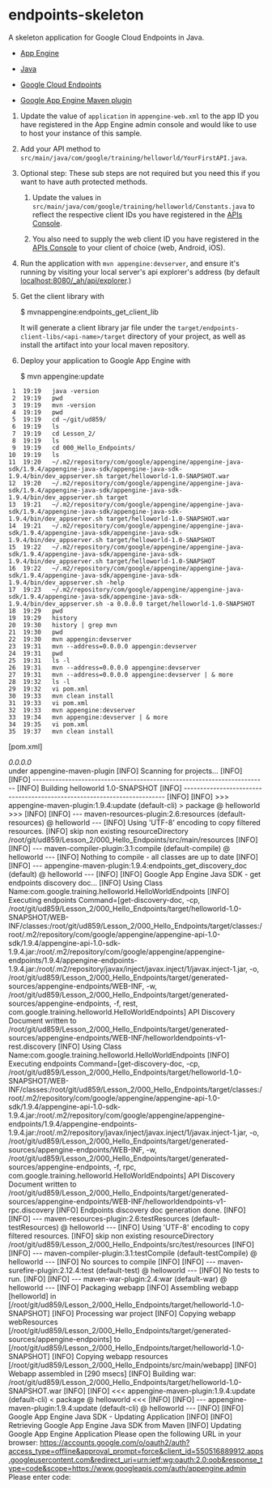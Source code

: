 endpoints-skeleton
==================

A skeleton application for Google Cloud Endpoints in Java.

- [App Engine][1]

- [Java][2]

- [Google Cloud Endpoints][3]
- [Google App Engine Maven plugin][4]


1. Update the value of `application` in `appengine-web.xml` to the app
   ID you have registered in the App Engine admin console and would
   like to use to host your instance of this sample.

1. Add your API method to `src/main/java/com/google/training/helloworld/YourFirstAPI.java`.

1. Optional step: These sub steps are not required but you need this
   if you want to have auth protected methods.

    1. Update the values in `src/main/java/com/google/training/helloworld/Constants.java`
       to reflect the respective client IDs you have registered in the
       [APIs Console][6]. 

    1. You also need to supply the web client ID you have registered
       in the [APIs Console][4] to your client of choice (web, Android,
       iOS).

1. Run the application with `mvn appengine:devserver`, and ensure it's
   running by visiting your local server's api explorer's address (by
   default [localhost:8080/_ah/api/explorer][5].)

1. Get the client library with

   $ mvnappengine:endpoints_get_client_lib

   It will generate a client library jar file under the
   `target/endpoints-client-libs/<api-name>/target` directory of your
   project, as well as install the artifact into your local maven
   repository.

1. Deploy your application to Google App Engine with

   $ mvn appengine:update

[1]: https://developers.google.com/appengine
[2]: http://java.com/en/
[3]: https://developers.google.com/appengine/docs/java/endpoints/
[4]: https://developers.google.com/appengine/docs/java/tools/maven
[5]: https://localhost:8080/_ah/api/explorer
[6]: https://console.developers.google.com/

     1	19:19	java -version
     2	19:19	pwd
     3	19:19	mvn -version
     4	19:19	pwd
     5	19:19	cd ~/git/ud859/
     6	19:19	ls
     7	19:19	cd Lesson_2/
     8	19:19	ls
     9	19:19	cd 000_Hello_Endpoints/
    10	19:19	ls
    11	19:20	~/.m2/repository/com/google/appengine/appengine-java-sdk/1.9.4/appengine-java-sdk/appengine-java-sdk-1.9.4/bin/dev_appserver.sh target/helloworld-1.0-SNAPSHOT.war
    12	19:20	~/.m2/repository/com/google/appengine/appengine-java-sdk/1.9.4/appengine-java-sdk/appengine-java-sdk-1.9.4/bin/dev_appserver.sh target
    13	19:21	~/.m2/repository/com/google/appengine/appengine-java-sdk/1.9.4/appengine-java-sdk/appengine-java-sdk-1.9.4/bin/dev_appserver.sh target/helloworld-1.0-SNAPSHOT.war
    14	19:21	~/.m2/repository/com/google/appengine/appengine-java-sdk/1.9.4/appengine-java-sdk/appengine-java-sdk-1.9.4/bin/dev_appserver.sh target/helloworld-1.0-SNAPSHOT
    15	19:22	~/.m2/repository/com/google/appengine/appengine-java-sdk/1.9.4/appengine-java-sdk/appengine-java-sdk-1.9.4/bin/dev_appserver.sh target/helloworld-1.0-SNAPSHOT
    16	19:22	~/.m2/repository/com/google/appengine/appengine-java-sdk/1.9.4/appengine-java-sdk/appengine-java-sdk-1.9.4/bin/dev_appserver.sh -help
    17	19:23	~/.m2/repository/com/google/appengine/appengine-java-sdk/1.9.4/appengine-java-sdk/appengine-java-sdk-1.9.4/bin/dev_appserver.sh -a 0.0.0.0 target/helloworld-1.0-SNAPSHOT
    18	19:29	pwd
    19	19:29	history
    20	19:30	history | grep mvn
    21	19:30	pwd
    22	19:30	mvn appengin:devserver
    23	19:31	mvn --address=0.0.0.0 appengin:devserver
    24	19:31	pwd
    25	19:31	ls -l
    26	19:31	mvn --address=0.0.0.0 appengine:devserver
    27	19:31	mvn --address=0.0.0.0 appengine:devserver | & more
    28	19:32	ls -l
    29	19:32	vi pom.xml
    30	19:33	mvn clean install
    31	19:33	vi pom.xml
    32	19:33	mvn appengine:devserver
    33	19:34	mvn appengine:devserver | & more
    34	19:35	vi pom.xml
    35	19:37	mvn clean install

[pom.xml] <address>0.0.0.0</address> under
                <artifactId>appengine-maven-plugin</artifactId>
                <configuration>
[INFO] Scanning for projects...
[INFO]                                                                         
[INFO] ------------------------------------------------------------------------
[INFO] Building helloworld 1.0-SNAPSHOT
[INFO] ------------------------------------------------------------------------
[INFO] 
[INFO] >>> appengine-maven-plugin:1.9.4:update (default-cli) > package @ helloworld >>>
[INFO] 
[INFO] --- maven-resources-plugin:2.6:resources (default-resources) @ helloworld ---
[INFO] Using 'UTF-8' encoding to copy filtered resources.
[INFO] skip non existing resourceDirectory /root/git/ud859/Lesson_2/000_Hello_Endpoints/src/main/resources
[INFO] 
[INFO] --- maven-compiler-plugin:3.1:compile (default-compile) @ helloworld ---
[INFO] Nothing to compile - all classes are up to date
[INFO] 
[INFO] --- appengine-maven-plugin:1.9.4:endpoints_get_discovery_doc (default) @ helloworld ---
[INFO] 
[INFO] Google App Engine Java SDK - get endpoints discovery doc...
[INFO] Using Class Name:com.google.training.helloworld.HelloWorldEndpoints
[INFO] Executing endpoints Command=[get-discovery-doc, -cp, /root/git/ud859/Lesson_2/000_Hello_Endpoints/target/helloworld-1.0-SNAPSHOT/WEB-INF/classes:/root/git/ud859/Lesson_2/000_Hello_Endpoints/target/classes:/root/.m2/repository/com/google/appengine/appengine-api-1.0-sdk/1.9.4/appengine-api-1.0-sdk-1.9.4.jar:/root/.m2/repository/com/google/appengine/appengine-endpoints/1.9.4/appengine-endpoints-1.9.4.jar:/root/.m2/repository/javax/inject/javax.inject/1/javax.inject-1.jar, -o, /root/git/ud859/Lesson_2/000_Hello_Endpoints/target/generated-sources/appengine-endpoints/WEB-INF, -w, /root/git/ud859/Lesson_2/000_Hello_Endpoints/target/generated-sources/appengine-endpoints, -f, rest, com.google.training.helloworld.HelloWorldEndpoints]
API Discovery Document written to /root/git/ud859/Lesson_2/000_Hello_Endpoints/target/generated-sources/appengine-endpoints/WEB-INF/helloworldendpoints-v1-rest.discovery
[INFO] Using Class Name:com.google.training.helloworld.HelloWorldEndpoints
[INFO] Executing endpoints Command=[get-discovery-doc, -cp, /root/git/ud859/Lesson_2/000_Hello_Endpoints/target/helloworld-1.0-SNAPSHOT/WEB-INF/classes:/root/git/ud859/Lesson_2/000_Hello_Endpoints/target/classes:/root/.m2/repository/com/google/appengine/appengine-api-1.0-sdk/1.9.4/appengine-api-1.0-sdk-1.9.4.jar:/root/.m2/repository/com/google/appengine/appengine-endpoints/1.9.4/appengine-endpoints-1.9.4.jar:/root/.m2/repository/javax/inject/javax.inject/1/javax.inject-1.jar, -o, /root/git/ud859/Lesson_2/000_Hello_Endpoints/target/generated-sources/appengine-endpoints/WEB-INF, -w, /root/git/ud859/Lesson_2/000_Hello_Endpoints/target/generated-sources/appengine-endpoints, -f, rpc, com.google.training.helloworld.HelloWorldEndpoints]
API Discovery Document written to /root/git/ud859/Lesson_2/000_Hello_Endpoints/target/generated-sources/appengine-endpoints/WEB-INF/helloworldendpoints-v1-rpc.discovery
[INFO] Endpoints discovery doc generation done.
[INFO] 
[INFO] --- maven-resources-plugin:2.6:testResources (default-testResources) @ helloworld ---
[INFO] Using 'UTF-8' encoding to copy filtered resources.
[INFO] skip non existing resourceDirectory /root/git/ud859/Lesson_2/000_Hello_Endpoints/src/test/resources
[INFO] 
[INFO] --- maven-compiler-plugin:3.1:testCompile (default-testCompile) @ helloworld ---
[INFO] No sources to compile
[INFO] 
[INFO] --- maven-surefire-plugin:2.12.4:test (default-test) @ helloworld ---
[INFO] No tests to run.
[INFO] 
[INFO] --- maven-war-plugin:2.4:war (default-war) @ helloworld ---
[INFO] Packaging webapp
[INFO] Assembling webapp [helloworld] in [/root/git/ud859/Lesson_2/000_Hello_Endpoints/target/helloworld-1.0-SNAPSHOT]
[INFO] Processing war project
[INFO] Copying webapp webResources [/root/git/ud859/Lesson_2/000_Hello_Endpoints/target/generated-sources/appengine-endpoints] to [/root/git/ud859/Lesson_2/000_Hello_Endpoints/target/helloworld-1.0-SNAPSHOT]
[INFO] Copying webapp resources [/root/git/ud859/Lesson_2/000_Hello_Endpoints/src/main/webapp]
[INFO] Webapp assembled in [290 msecs]
[INFO] Building war: /root/git/ud859/Lesson_2/000_Hello_Endpoints/target/helloworld-1.0-SNAPSHOT.war
[INFO] 
[INFO] <<< appengine-maven-plugin:1.9.4:update (default-cli) < package @ helloworld <<<
[INFO] 
[INFO] --- appengine-maven-plugin:1.9.4:update (default-cli) @ helloworld ---
[INFO] 
[INFO] Google App Engine Java SDK - Updating Application
[INFO] 
[INFO] Retrieving Google App Engine Java SDK from Maven
[INFO] Updating Google App Engine Application
Please open the following URL in your browser:
  https://accounts.google.com/o/oauth2/auth?access_type=offline&approval_prompt=force&client_id=550516889912.apps.googleusercontent.com&redirect_uri=urn:ietf:wg:oauth:2.0:oob&response_type=code&scope=https://www.googleapis.com/auth/appengine.admin
Please enter code: 